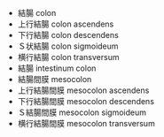 - 結腸 colon
- 上行結腸 colon ascendens
- 下行結腸 colon descendens
- Ｓ状結腸 colon sigmoideum
- 横行結腸 colon transversum
- 結腸 intestinum colon
- 結腸間膜 mesocolon
- 上行結腸間膜 mesocolon ascendens
- 下行結腸間膜 mesocolon descendens
- Ｓ結腸間膜 mesocolon sigmoideum
- 横行結腸間膜 mesocolon transversum
